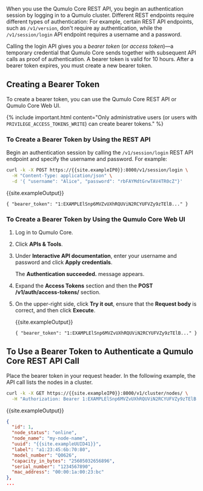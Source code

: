 When you use the Qumulo Core REST API, you begin an authentication session by logging in to a Qumulo cluster. Different REST endpoints require different types of authentication: For example, certain REST API endpoints, such as `/v1/version`, don't require ay authentication, while the `/v1/session/login` API endpoint requires a username and a password.

Calling the login API gives you a _bearer token_ (or _access token_)&mdash;a temporary credential that Qumulo Core sends together with subsequent API calls as proof of authentication. A bearer token is valid for 10 hours. After a bearer token expires, you must create a new bearer token.


## Creating a Bearer Token
To create a bearer token, you can use the Qumulo Core REST API or Qumulo Core Web UI.

{% include important.html content="Only administrative users (or users with `PRIVILEGE_ACCESS_TOKENS_WRITE`) can create bearer tokens." %}

### To Create a Bearer Token by Using the REST API
Begin an authentication session by calling the `/v1/session/login` REST API endpoint and specify the username and password. For example:

```bash
curl -k -X POST https://{{site.exampleIP0}}:8000/v1/session/login \
  -H "Content-Type: application/json" \
  -d '{ "username": "Alice", "password": "rbFAYMdtGrwTAV4TR0cZ"}'
```
   
{{site.exampleOutput}}

```
{ "bearer_token": "1:EXAMPLElSnp6MVZvUXhRQUViN2RCYUFVZy9zTElB..." }
```

### To Create a Bearer Token by Using the Qumulo Core Web UI
1. Log in to Qumulo Core.

1. Click **APIs & Tools**.

1. Under **Interactive API documentation**, enter your username and password and click **Apply credentials**.

   The **Authentication succeeded.** message appears.

1. Expand the **Access Tokens** section and then the **POST /v1/auth/access-tokens/** section.

1. On the upper-right side, click **Try it out**, ensure that the **Request body** is correct, and then click **Execute**.

   {{site.exampleOutput}}

   ```
   { "bearer_token": "1:EXAMPLElSnp6MVZvUXhRQUViN2RCYUFVZy9zTElB..." }
   ```


## To Use a Bearer Token to Authenticate a Qumulo Core REST API Call
Place the bearer token in your request header. In the following example, the API call lists the nodes in a cluster.

```bash
curl -k -X GET https://{{site.exampleIP0}}:8000/v1/cluster/nodes/ \
  -H "Authorization: Bearer 1:EXAMPLElSnp6MVZvUXhRQUViN2RCYUFVZy9zTElB..."
```

{{site.exampleOutput}}

```json
{
  "id": 1,
  "node_status": "online",
  "node_name": "my-node-name",
  "uuid": "{{site.exampleUUID41}}",
  "label": "a1:23:45:6b:70:80",
  "model_number": "Q0626",
  "capacity_in_bytes": "25605032656896",
  "serial_number": "1234567890",
  "mac_address": "00:00:1a:00:23:bc"
},
...
```
